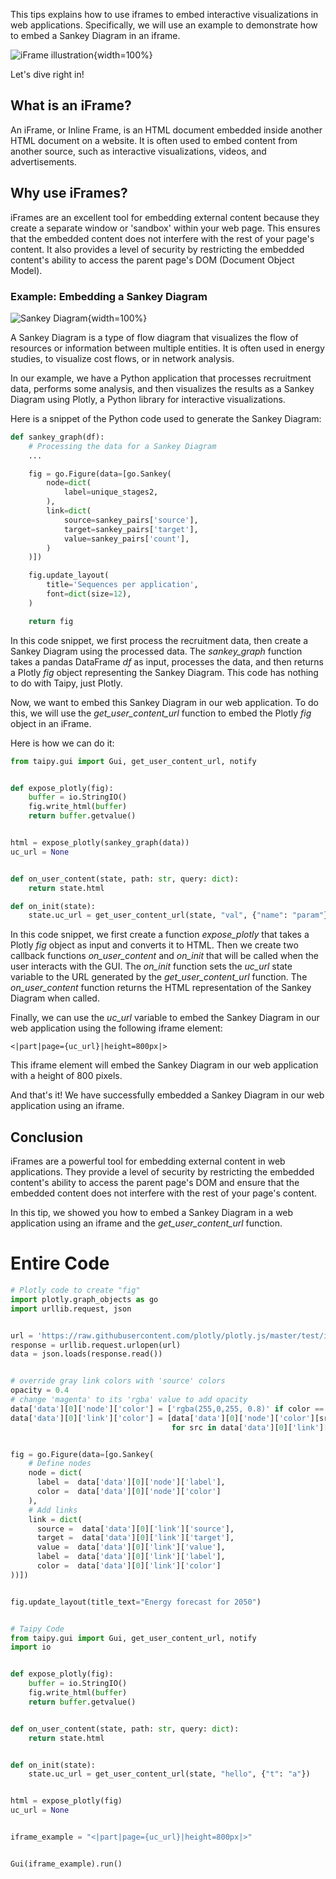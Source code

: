This tips explains how to use iframes to embed interactive visualizations in web 
applications. Specifically, we will use an example to demonstrate how to embed a 
Sankey Diagram in an iframe.

![iFrame illustration](iframes_illustration.png){width=100%}


Let's dive right in!

## What is an iFrame?

An iFrame, or Inline Frame, is an HTML document embedded inside another HTML document 
on a website. It is often used to embed content from another source, such as 
interactive visualizations, videos, and advertisements.

## Why use iFrames?

iFrames are an excellent tool for embedding external content because they create a 
separate window or 'sandbox' within your web page. This ensures that the embedded 
content does not interfere with the rest of your page's content. It also provides a 
level of security by restricting the embedded content's ability to access the parent 
page's DOM (Document Object Model).

### Example: Embedding a Sankey Diagram

![Sankey Diagram](sankey_diagram.png){width=100%}

A Sankey Diagram is a type of flow diagram that visualizes the flow of resources or 
information between multiple entities. It is often used in energy studies, to 
visualize cost flows, or in network analysis.

In our example, we have a Python application that processes recruitment data, 
performs some analysis, and then visualizes the results as a Sankey Diagram using 
Plotly, a Python library for interactive visualizations.

Here is a snippet of the Python code used to generate the Sankey Diagram:

```python
def sankey_graph(df):
    # Processing the data for a Sankey Diagram
    ...

    fig = go.Figure(data=[go.Sankey(
        node=dict(
            label=unique_stages2, 
        ),
        link=dict(
            source=sankey_pairs['source'],
            target=sankey_pairs['target'],
            value=sankey_pairs['count'],
        )
    )])

    fig.update_layout(
        title='Sequences per application',
        font=dict(size=12),
    )

    return fig
```



In this code snippet, we first process the recruitment data, then create a Sankey 
Diagram using the processed data. The *sankey_graph* function takes a pandas 
DataFrame *df* as input, processes the data, and then returns a Plotly *fig* object 
representing the Sankey Diagram. This code has nothing to do with Taipy, just Plotly.

Now, we want to embed this Sankey Diagram in our web application. To do this, we will 
use the *get_user_content_url* function to embed the Plotly *fig* object in an iFrame.

Here is how we can do it:


```python
from taipy.gui import Gui, get_user_content_url, notify


def expose_plotly(fig):
    buffer = io.StringIO()
    fig.write_html(buffer)
    return buffer.getvalue()


html = expose_plotly(sankey_graph(data))
uc_url = None


def on_user_content(state, path: str, query: dict):
    return state.html

def on_init(state):
    state.uc_url = get_user_content_url(state, "val", {"name": "param"})
```

In this code snippet, we first create a function *expose_plotly* that takes a Plotly 
*fig* object as input and converts it to HTML. Then we create two callback functions 
*on_user_content* and *on_init* that will be called when the user interacts with the 
GUI. The *on_init* function sets the *uc_url* state variable to the URL generated by 
the *get_user_content_url* function. The *on_user_content* function returns the HTML 
representation of the Sankey Diagram when called.

Finally, we can use the *uc_url* variable to embed the Sankey Diagram in our web application using the following iframe element:


`<|part|page={uc_url}|height=800px|>`

This iframe element will embed the Sankey Diagram in our web application with a 
height of 800 pixels.

And that's it! We have successfully embedded a Sankey Diagram in our web application 
using an iframe.

## Conclusion

iFrames are a powerful tool for embedding external content in web applications. They 
provide a level of security by restricting the embedded content's ability to access 
the parent page's DOM and ensure that the embedded content does not interfere with 
the rest of your page's content.

In this tip, we showed you how to embed a Sankey Diagram in a web application using 
an iframe and the *get_user_content_url* function.

# Entire Code

```python
# Plotly code to create "fig"
import plotly.graph_objects as go
import urllib.request, json


url = 'https://raw.githubusercontent.com/plotly/plotly.js/master/test/image/mocks/sankey_energy.json'
response = urllib.request.urlopen(url)
data = json.loads(response.read())


# override gray link colors with 'source' colors
opacity = 0.4
# change 'magenta' to its 'rgba' value to add opacity
data['data'][0]['node']['color'] = ['rgba(255,0,255, 0.8)' if color == "magenta" else color for color in data['data'][0]['node']['color']]
data['data'][0]['link']['color'] = [data['data'][0]['node']['color'][src].replace("0.8", str(opacity))
                                    for src in data['data'][0]['link']['source']]


fig = go.Figure(data=[go.Sankey(
    # Define nodes
    node = dict(
      label =  data['data'][0]['node']['label'],
      color =  data['data'][0]['node']['color']
    ),
    # Add links
    link = dict(
      source =  data['data'][0]['link']['source'],
      target =  data['data'][0]['link']['target'],
      value =  data['data'][0]['link']['value'],
      label =  data['data'][0]['link']['label'],
      color =  data['data'][0]['link']['color']
))])


fig.update_layout(title_text="Energy forecast for 2050")


# Taipy Code
from taipy.gui import Gui, get_user_content_url, notify
import io


def expose_plotly(fig):
    buffer = io.StringIO()
    fig.write_html(buffer)
    return buffer.getvalue()


def on_user_content(state, path: str, query: dict):
    return state.html


def on_init(state):
    state.uc_url = get_user_content_url(state, "hello", {"t": "a"})


html = expose_plotly(fig)
uc_url = None


iframe_example = "<|part|page={uc_url}|height=800px|>"


Gui(iframe_example).run()
```
